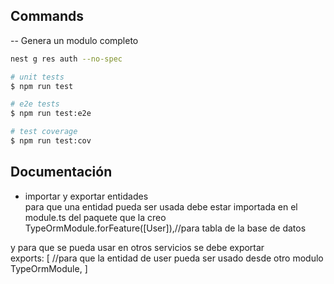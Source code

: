 

## Commands
-- Genera un modulo completo

```bash
nest g res auth --no-spec
```

```bash
# unit tests
$ npm run test

# e2e tests
$ npm run test:e2e

# test coverage
$ npm run test:cov
```

## Documentación 


- importar y exportar entidades  
para que una entidad pueda ser usada debe estar importada en el module.ts del paquete que la creo
TypeOrmModule.forFeature([User]),//para tabla de la base de datos

y para que se pueda usar en otros servicios se debe exportar  
  exports: [
    //para que la entidad de user pueda ser usado desde otro modulo   
    TypeOrmModule,
  ]


